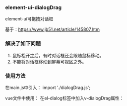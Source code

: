 ### element-ui-dialogDrag
element-ui可拖拽对话框

基于：https://www.jb51.net/article/145807.htm

### 解决了如下问题
1. 鼠标松开之后，有时对话框还会跟随鼠标移动。
2. 不能将对话框移动到屏幕可视区之外。

### 使用方法
在main.js中引入：
import './dialogDrag.js';

vue文件中使用：
在el-dialog标签中加入v-dialogDrag属性：
<el-dialog v-dialogDrag></el-dialog>
